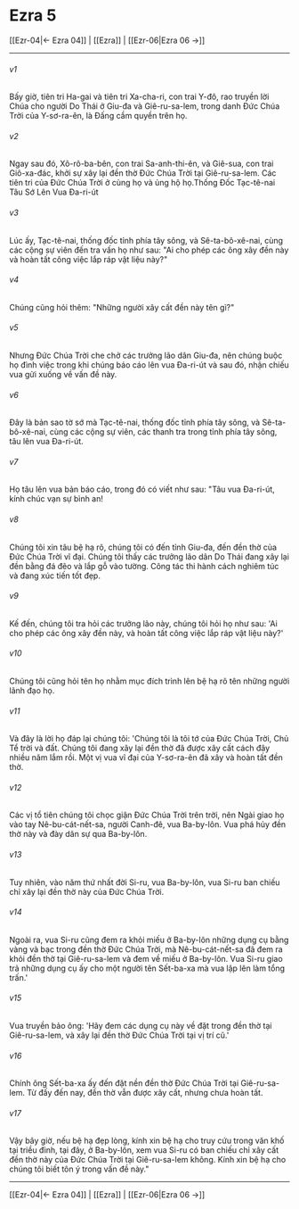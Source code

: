 # Ezra 5

[[Ezr-04|← Ezra 04]] | [[Ezra]] | [[Ezr-06|Ezra 06 →]]
***



###### v1 
Bấy giờ, tiên tri Ha-gai và tiên tri Xa-cha-ri, con trai Y-đô, rao truyền lời Chúa cho người Do Thái ở Giu-đa và Giê-ru-sa-lem, trong danh Đức Chúa Trời của Y-sơ-ra-ên, là Đấng cầm quyền trên họ. 

###### v2 
Ngay sau đó, Xô-rô-ba-bên, con trai Sa-anh-thi-ên, và Giê-sua, con trai Giô-xa-đác, khởi sự xây lại đền thờ Đức Chúa Trời tại Giê-ru-sa-lem. Các tiên tri của Đức Chúa Trời ở cùng họ và ủng hộ họ.Thống Đốc Tạc-tê-nai Tâu Sớ Lên Vua Đa-ri-út 

###### v3 
Lúc ấy, Tạc-tê-nai, thống đốc tỉnh phía tây sông, và Sê-ta-bô-xê-nai, cùng các cộng sự viên đến tra vấn họ như sau: "Ai cho phép các ông xây đền này và hoàn tất công việc lắp ráp vật liệu này?" 

###### v4 
Chúng cũng hỏi thêm: "Những người xây cất đền này tên gì?" 

###### v5 
Nhưng Đức Chúa Trời che chở các trưởng lão dân Giu-đa, nên chúng buộc họ đình việc trong khi chúng báo cáo lên vua Đa-ri-út và sau đó, nhận chiếu vua gửi xuống về vấn đề này. 

###### v6 
Đây là bản sao tờ sớ mà Tạc-tê-nai, thống đốc tỉnh phía tây sông, và Sê-ta-bô-xê-nai, cùng các cộng sự viên, các thanh tra trong tỉnh phía tây sông, tâu lên vua Đa-ri-út. 

###### v7 
Họ tâu lên vua bản báo cáo, trong đó có viết như sau: "Tâu vua Đa-ri-út, kính chúc vạn sự bình an! 

###### v8 
Chúng tôi xin tâu bệ hạ rõ, chúng tôi có đến tỉnh Giu-đa, đến đền thờ của Đức Chúa Trời vĩ đại. Chúng tôi thấy các trưởng lão dân Do Thái đang xây lại đền bằng đá đẽo và lắp gỗ vào tường. Công tác thi hành cách nghiêm túc và đang xúc tiến tốt đẹp. 

###### v9 
Kế đến, chúng tôi tra hỏi các trưởng lão này, chúng tôi hỏi họ như sau: 'Ai cho phép các ông xây đền này, và hoàn tất công việc lắp ráp vật liệu này?' 

###### v10 
Chúng tôi cũng hỏi tên họ nhằm mục đích trình lên bệ hạ rõ tên những người lãnh đạo họ. 

###### v11 
Và đây là lời họ đáp lại chúng tôi: 'Chúng tôi là tôi tớ của Đức Chúa Trời, Chủ Tể trời và đất. Chúng tôi đang xây lại đền thờ đã được xây cất cách đây nhiều năm lắm rồi. Một vị vua vĩ đại của Y-sơ-ra-ên đã xây và hoàn tất đền thờ. 

###### v12 
Các vị tổ tiên chúng tôi chọc giận Đức Chúa Trời trên trời, nên Ngài giao họ vào tay Nê-bu-cát-nết-sa, người Canh-đê, vua Ba-by-lôn. Vua phá hủy đền thờ này và đày dân sự qua Ba-by-lôn. 

###### v13 
Tuy nhiên, vào năm thứ nhất đời Si-ru, vua Ba-by-lôn, vua Si-ru ban chiếu chỉ xây lại đền thờ này của Đức Chúa Trời. 

###### v14 
Ngoài ra, vua Si-ru cũng đem ra khỏi miếu ở Ba-by-lôn những dụng cụ bằng vàng và bạc trong đền thờ Đức Chúa Trời, mà Nê-bu-cát-nết-sa đã đem ra khỏi đền thờ tại Giê-ru-sa-lem và đem về miếu ở Ba-by-lôn. Vua Si-ru giao trả những dụng cụ ấy cho một người tên Sết-ba-xa mà vua lập lên làm tổng trấn.' 

###### v15 
Vua truyền bảo ông: 'Hãy đem các dụng cụ này về đặt trong đền thờ tại Giê-ru-sa-lem, và xây lại đền thờ Đức Chúa Trời tại vị trí cũ.' 

###### v16 
Chính ông Sết-ba-xa ấy đến đặt nền đền thờ Đức Chúa Trời tại Giê-ru-sa-lem. Từ đấy đến nay, đền thờ vẫn được xây cất, nhưng chưa hoàn tất. 

###### v17 
Vậy bây giờ, nếu bệ hạ đẹp lòng, kính xin bệ hạ cho truy cứu trong văn khố tại triều đình, tại đây, ở Ba-by-lôn, xem vua Si-ru có ban chiếu chỉ xây cất đền thờ này của Đức Chúa Trời tại Giê-ru-sa-lem không. Kính xin bệ hạ cho chúng tôi biết tôn ý trong vấn đề này."

***
[[Ezr-04|← Ezra 04]] | [[Ezra]] | [[Ezr-06|Ezra 06 →]]
